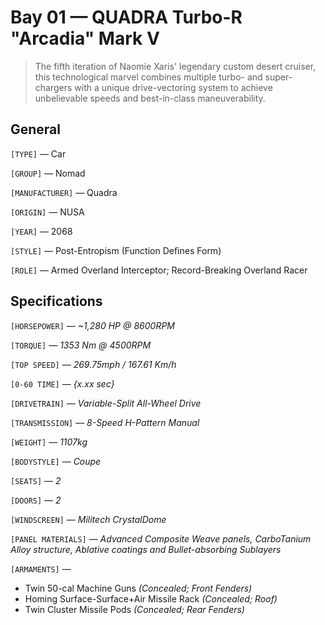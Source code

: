 # Bay 01 — QUADRA Turbo-R "Arcadia" Mark V

> The fifth iteration of Naomie Xaris' legendary custom desert cruiser, this technological marvel combines multiple turbo- and super-chargers with a unique drive-vectoring system to achieve unbelievable speeds and best-in-class maneuverability.

## General
`[TYPE]` — Car

`[GROUP]` — Nomad

`[MANUFACTURER]`  — Quadra

`[ORIGIN]` — NUSA

`[YEAR]` — 2068

`[STYLE]` — Post-Entropism (Function Defines Form)

`[ROLE]` — Armed Overland Interceptor; Record-Breaking Overland Racer

## Specifications
`[HORSEPOWER]` — _~1,280 HP @ 8600RPM_

`[TORQUE]` — _1353 Nm @ 4500RPM_

`[TOP SPEED]` — _269.75mph / 167.61 Km/h_

`[0-60 TIME]` — _{x.xx sec}_

`[DRIVETRAIN]` — _Variable-Split All-Wheel Drive_

`[TRANSMISSION]` — _8-Speed H-Pattern Manual_

`[WEIGHT]` — _1107kg_

`[BODYSTYLE]` — _Coupe_

`[SEATS]` — _2_

`[DOORS]` — _2_

`[WINDSCREEN]` — _Militech CrystalDome_

`[PANEL MATERIALS]` — _Advanced Composite Weave panels, CarboTanium Alloy structure, Ablative coatings and Bullet-absorbing Sublayers_

`[ARMAMENTS]` —
- Twin 50-cal Machine Guns _(Concealed; Front Fenders)_
- Homing Surface-Surface+Air Missile Rack _(Concealed; Roof)_
- Twin Cluster Missile Pods _(Concealed; Rear Fenders)_
